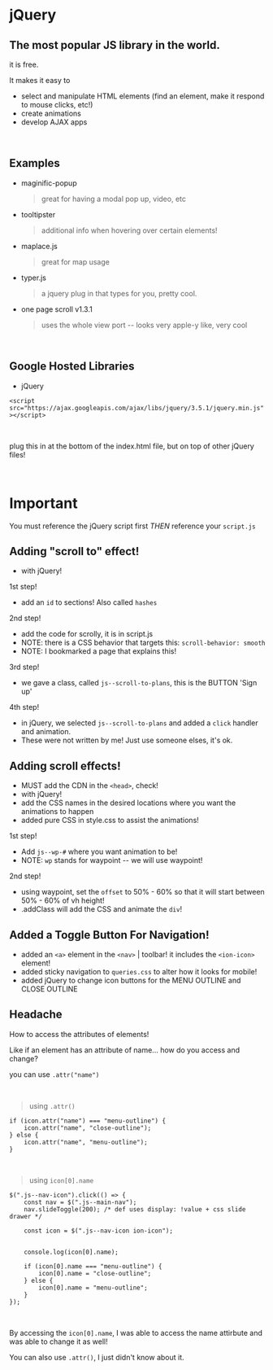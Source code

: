 # jQuery

## The most popular JS library in the world.

it is free.

It makes it easy to

-   select and manipulate HTML elements (find an element, make it respond to mouse clicks, etc!)
-   create animations
-   develop AJAX apps

<br>

## Examples

-   maginific-popup

    > great for having a modal pop up, video, etc

-   tooltipster

    > additional info when hovering over certain elements!

-   maplace.js

    > great for map usage

-   typer.js

    > a jquery plug in that types for you, pretty cool.

-   one page scroll v1.3.1
    > uses the whole view port -- looks very apple-y like, very cool

<br>

## Google Hosted Libraries

-   jQuery

`<script src="https://ajax.googleapis.com/ajax/libs/jquery/3.5.1/jquery.min.js"></script>`

<br>

plug this in at the bottom of the index.html file, but on top of other jQuery files!

<br>

# Important

You must reference the jQuery script first _*THEN*_ reference your `script.js`

## Adding "scroll to" effect!

-   with jQuery!

1st step!

-   add an `id` to sections! Also called `hashes`

2nd step!

-   add the code for scrolly, it is in script.js
-   NOTE: there is a CSS behavior that targets this: `scroll-behavior: smooth`
-   NOTE: I bookmarked a page that explains this!

3rd step!

-   we gave a class, called `js--scroll-to-plans`, this is the BUTTON 'Sign up'

4th step!

-   in jQuery, we selected `js--scroll-to-plans` and added a `click` handler and animation.
-   These were not written by me! Just use someone elses, it's ok.

## Adding scroll effects!

-   MUST add the CDN in the `<head>`, check!
-   with jQuery!
-   add the CSS names in the desired locations where you want the animations to happen
-   added pure CSS in style.css to assist the animations!

1st step!

-   Add `js--wp-#` where you want animation to be!
-   NOTE: `wp` stands for waypoint -- we will use waypoint!

2nd step!

-   using waypoint, set the `offset` to 50% - 60% so that it will start between 50% - 60% of vh height!
-   .addClass will add the CSS and animate the `div`!

## Added a Toggle Button For Navigation!

-   added an `<a>` element in the `<nav>` | toolbar! it includes the `<ion-icon>` element!
-   added sticky navigation to `queries.css` to alter how it looks for mobile!
-   added jQuery to change icon buttons for the MENU OUTLINE and CLOSE OUTLINE

## Headache

How to access the attributes of elements!

Like if an element has an attribute of name... how do you access and change?

you can use `.attr("name")`

<br>

> using `.attr()`

    if (icon.attr("name") === "menu-outline") {
    	icon.attr("name", "close-outline");
    } else {
    	icon.attr("name", "menu-outline");
    }

<br>

> using `icon[0].name`

```
$(".js--nav-icon").click(() => {
	const nav = $(".js--main-nav");
	nav.slideToggle(200); /* def uses display: !value + css slide drawer */

	const icon = $(".js--nav-icon ion-icon");


	console.log(icon[0].name);

	if (icon[0].name === "menu-outline") {
		icon[0].name = "close-outline";
	} else {
		icon[0].name = "menu-outline";
	}
});
```

<br>

By accessing the `icon[0].name`, I was able to access the name attirbute and was able to change it as well!

You can also use `.attr()`, I just didn't know about it.
